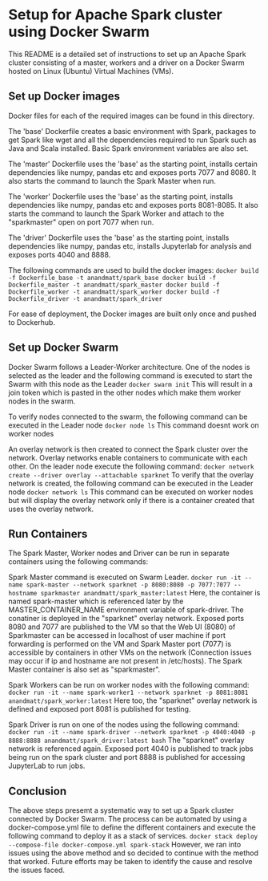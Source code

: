 # Setup for Apache Spark cluster using Docker Swarm

This README is a detailed set of instructions to set up an Apache Spark cluster consisting of a master, workers and a driver on a Docker Swarm hosted on Linux (Ubuntu) Virtual Machines (VMs).

## Set up Docker images
Docker files for each of the required images can be found in this directory. 

The 'base' Dockerfile creates a basic environment with Spark, packages to get Spark like wget and all the dependencies required to run Spark such as Java and Scala installed. Basic Spark environment variables are also set.

The 'master' Dockerfile uses the 'base' as the starting point, installs certain dependencies like numpy, pandas etc and exposes ports 7077 and 8080. It also starts the command to launch the Spark Master when run.

The 'worker' Dockerfile uses the 'base' as the starting point, installs dependencies like numpy, pandas etc and exposes ports 8081-8085. It also starts the command to launch the Spark Worker and attach to the "sparkmaster" open on port 7077 when run.

The 'driver' Dockerfile uses the 'base' as the starting point, installs dependencies like numpy, pandas etc, installs Jupyterlab for analysis and exposes ports 4040 and 8888. 

The following commands are used to build the docker images:
    ```
    docker build -f Dockerfile_base -t anandmatt/spark_base
    docker build -f Dockerfile_master -t anandmatt/spark_master
    docker build -f Dockerfile_worker -t anandmatt/spark_worker
    docker build -f Dockerfile_driver -t anandmatt/spark_driver
    ```

For ease of deployment, the Docker images are built only once and pushed to Dockerhub.

## Set up Docker Swarm
Docker Swarm follows a Leader-Worker architecture. One of the nodes is selected as the leader and the following command is executed to start the Swarm with this node as the Leader
    ```
    docker swarm init
    ```
This will result in a join token which is pasted in the other nodes which make them worker nodes in the swarm.

To verify nodes connected to the swarm, the following command can be executed in the Leader node
    ```
    docker node ls
    ```
This command doesnt work on worker nodes

An overlay network is then created to connect the Spark cluster over the network. Overlay networks enable containers to communicate with each other. On the leader node execute the following command:
    ```
    docker network create --driver overlay --attachable sparknet
    ```
To verify that the overlay network is created, the following command can be executed in the Leader node
    ```
    docker network ls
    ```
This command can be executed on worker nodes but will display the overlay network only if there is a container created that uses the overlay network.

## Run Containers
The Spark Master, Worker nodes and Driver can be run in separate containers using the following commands:

Spark Master command is executed on Swarm Leader.
    ```
    docker run -it --name spark-master --network sparknet -p 8080:8080 -p 7077:7077 --hostname sparkmaster anandmatt/spark_master:latest
    ```
Here, the container is named spark-master which is referenced later by the MASTER_CONTAINER_NAME environment variable of spark-driver. The conatiner is deployed in the "sparknet" overlay network. Exposed ports 8080 and 7077 are published to the VM so that the Web UI (8080) of Sparkmaster can be accessed in localhost of user machine if port forwarding is performed on the VM and Spark Master port (7077) is accessible by containers in other VMs on the network (Connection issues may occur if ip and hostname are not present in /etc/hosts). The Spark Master container is also set as "sparkmaster".

Spark Workers can be run on worker nodes with the following command:
    ```
    docker run -it --name spark-worker1 --network sparknet -p 8081:8081 anandmatt/spark_worker:latest
    ```
Here too, the "sparknet" overlay network is defined and exposed port 8081 is published for testing.

Spark Driver is run on one of the nodes using the following command:
    ```
    docker run -it --name spark-driver --network sparknet -p 4040:4040 -p 8888:8888 anandmatt/spark_driver:latest bash
    ```
The "sparknet" overlay network is referenced again. Exposed port 4040 is published to track jobs being run on the spark cluster and port 8888 is published for accessing JupyterLab to run jobs.

## Conclusion
The above steps presemt a systematic way to set up a Spark cluster connected by Docker Swarm. The process can be automated by using a docker-compose.yml file to define the different containers and execute the following command to deploy it as a stack of services.
    ```
    docker stack deploy --compose-file docker-compose.yml spark-stack
    ```
However, we ran into issues using the above method and so decided to continue with the method that worked. Future efforts may be taken to identify the cause and resolve the issues faced.
